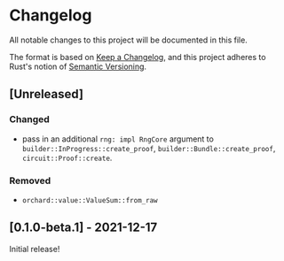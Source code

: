 # Changelog
All notable changes to this project will be documented in this file.

The format is based on [Keep a Changelog](https://keepachangelog.com/en/1.0.0/),
and this project adheres to Rust's notion of
[Semantic Versioning](https://semver.org/spec/v2.0.0.html).

## [Unreleased]

### Changed
- pass in an additional `rng: impl RngCore` argument to `builder::InProgress::create_proof`, `builder::Bundle::create_proof`, `circuit::Proof::create`.
### Removed
- `orchard::value::ValueSum::from_raw`

## [0.1.0-beta.1] - 2021-12-17
Initial release!
